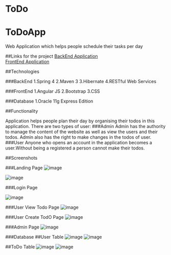 # ToDo

# ToDoApp
Web Application which helps people schedule their tasks per day

##Links for the project
<a href="https://github.com/Anki25/ToDoApp/tree/master/ToDoBackEnd">BackEnd Application</a><br/>
<a href="https://github.com/Anki25/ToDoApp/tree/master/ToDoFrontEnd">FrontEnd Application</a>

##Technologies

###BackEnd
1.Spring 4
2.Maven 3
3.Hibernate
4.RESTful Web Services

###FrontEnd
1.Angular JS
2.Bootstrap
3.CSS

###Database
1.Oracle 11g Express Edition

##Functionality

Application helps people plan their day by organising their todos in this application.
There are two types of user:
###Admin
Admin has the authority to manage the content of the website as well as view the users and their todos.
Admin also has the right to make changes in the todos of user.
###User
Anyone who opens an account in the application becomes a user.Without being a registered a person cannot make their todos.

##Screenshots

###Landing Page
![image](https://cloud.githubusercontent.com/assets/20520501/21972614/b3980ac8-dbe0-11e6-8ceb-1ba22878c4b6.png)

![image](https://cloud.githubusercontent.com/assets/20520501/21972634/df82691c-dbe0-11e6-865d-097f2d282106.png)

###Login Page

![image](https://cloud.githubusercontent.com/assets/20520501/21972656/ff1f90e2-dbe0-11e6-9501-400f956f82b2.png)

###User View Todo Page
![image](https://cloud.githubusercontent.com/assets/20520501/21972677/30ab7afe-dbe1-11e6-8c61-4031d35998a9.png)

###User Create TodO Page
![image](https://cloud.githubusercontent.com/assets/20520501/21972699/4f6e0146-dbe1-11e6-938a-032ede1f189a.png)

###Admin Page
![image](https://cloud.githubusercontent.com/assets/20520501/21972722/74342596-dbe1-11e6-9745-93af0a23cd9a.png)

###Database
##User Table
![image](https://cloud.githubusercontent.com/assets/20520501/21972827/61ea7c36-dbe2-11e6-86f7-a258e9e9212d.png)
![image](https://cloud.githubusercontent.com/assets/20520501/21972799/3c8c3830-dbe2-11e6-8b2f-12b1671deac2.png)

##ToDo Table
![image](https://cloud.githubusercontent.com/assets/20520501/21972854/81748362-dbe2-11e6-96d1-d8190a02dfc0.png)
![image](https://cloud.githubusercontent.com/assets/20520501/21972862/8cf71880-dbe2-11e6-82fb-60b2d5d0e359.png)


